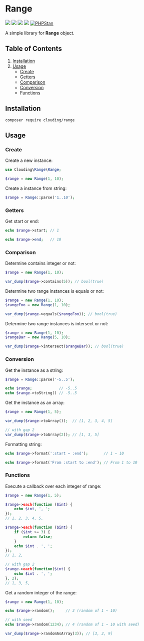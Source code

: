 # Range

[![](https://img.shields.io/packagist/php-v/clouding/range.svg?style=flat-square)](https://packagist.org/packages/clouding/range)
[![](https://img.shields.io/packagist/v/clouding/range.svg?style=flat-square)](https://packagist.org/packages/clouding/range)
[![](https://img.shields.io/travis/com/cloudingcity/kata.svg?style=flat-square)](https://travis-ci.com/cloudingcity/range)
[![](https://img.shields.io/codecov/c/github/cloudingcity/kata.svg?style=flat-square)](https://codecov.io/gh/cloudingcity/range)
[![PHPStan](https://img.shields.io/badge/PHPStan-enabled-44CC11.svg?longCache=true&style=flat-square)](https://github.com/phpstan/phpstan)

A simple library for **Range** object.

## Table of Contents

1. [Installation](#installation)
2. [Usage](#usage)
    - [Create](#create)
    - [Getters](#getters)
    - [Comparison](#comparison)
    - [Conversion](#conversion)
    - [Functions](#functions)
  
## Installation

```
composer require clouding/range
```

## Usage

### Create

Create a new instance:
```php
use Clouding\Range\Range;

$range = new Range(1, 10);
```

Create a instance from string:
```php
$range = Range::parse('1..10');
```

### Getters

Get start or end:
```php
echo $range->start; // 1

echo $range->end;   // 10
```

### Comparison

Determine contains integer or not:
```php
$range = new Range(1, 10);

var_dump($range->contains(5)); // bool(true)
```

Determine two range instances is equals or not:
```php
$range = new Range(1, 10);
$rangeFoo = new Range(1, 10);

var_dump($range->equals($rangeFoo)); // bool(true)
```

Determine two range instances is intersect or not:
```php
$range = new Range(1, 10);
$rangeBar = new Range(5, 10);

var_dump($range->intersect($rangeBar)); // bool(true)
```

### Conversion

Get the instance as a string:
```php
$range = Range::parse('-5..5');

echo $range;            // -5..5
echo $range->toString() // -5..5
```

Get the instance as an array:
```php
$range = new Range(1, 5);

var_dump($range->toArray());  // [1, 2, 3, 4, 5]

// with gap 2
var_dump($range->toArray(2)); // [1, 3, 5]
```

Formatting string:
```php
echo $range->format(':start ~ :end');       // 1 ~ 10

echo $range->format('From :start to :end'); // From 1 to 10
```

### Functions

Execute a callback over each integer of range:
```php
$range = new Range(1, 5);

$range->each(function ($int) {
    echo $int, ', ';
});
// 1, 2, 3, 4, 5, 

$range->each(function ($int) {
    if ($int >= 3) {
        return false;
    }
    echo $int . ', ';
});
// 1, 2, 

// with gap 2
$range->each(function($int) {
    echo $int . ', ';
}, 2);
// 1, 3, 5,
```

Get a random integer of the range:
```php
$range = new Range(1, 10);

echo $range->random();     // 3 (random of 1 ~ 10)

// with seed
echo $range->random(1234); // 4 (random of 1 ~ 10 with seed)

var_dump($range->randomAsArray(3)); // [3, 2, 9] 
```
